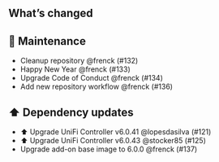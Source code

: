 ## What’s changed

## 🧰 Maintenance

- Cleanup repository @frenck (#132)
- Happy New Year @frenck (#133)
- Upgrade Code of Conduct @frenck (#134)
- Add new repository workflow @frenck (#136)

## ⬆️ Dependency updates

- ⬆️ Upgrade UniFi Controller v6.0.41 @lopesdasilva (#121)
- ⬆️ Upgrade UniFi Controller v6.0.43 @stocker85 (#125)
- Upgrade add-on base image to 6.0.0 @frenck (#137)
